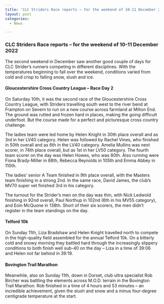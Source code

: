 ```yaml
---
title: 'CLC Striders Race reports – for the weekend of 10-11 December 2022'
layout: post
categories:
  - News

---
```


### CLC Striders Race reports – for the weekend of 10-11 December 2022

The second weekend in December saw another good couple of days for CLC Strider’s runners competing in different disciplines. With the temperatures beginning to fall over the weekend, conditions varied from cold and crisp to falling snow, slush and ice.

#### Gloucestershire Cross Country League – Race Day 2

On Saturday 10th, it was the second race of the Gloucestershire Cross Country League, with Striders travelling south west to the river bend at Frampton on Severn to run on a new course across farmland at Milton End. The ground was rutted and frozen hard in places, making the going difficult underfoot. But the course made for a perfect and picturesque cross country challenge.

The ladies team were led home by Helen Knight in 30th place overall and as 3rd in her LV40 category. Helen was followed by Rachel Vines, who finished in 50th overall and as 6th in the LV40 category. Amelia Mullins was next scorer, in 74th place overall, but as 1st in her LV50 category. The fourth team scorer on the day was Helen Howes, who was 80th. Also running were Fiona Brady-Miller in 88th, Rebecca Reynolds in 105th and Emma Abbey in 110th.

The ladies’ senior A Team finished in 9th place overall, with the Masters team finishing in a strong 2nd. In the same race, David James, the club’s MV70 super vet finished 3rd in his category.

The turnout for the Strider’s men on the day was thin, with Nick Ledwold finishing in 92nd overall, Paul Northup in 102nd (6th in his MV55 category), and Eoin McQuone in 138th. Short of their six scorers, the men didn’t register in the team standings on the day.

#### Telford 10k

On Sunday 11th, Liza Bradshaw and Helen Knight travelled north to compete in the high-quality field assembled for the annual Telford 10k. On a bitterly cold and snowy morning they battled hard through the increasingly slippery conditions to both finish well sub-40 on the day – Liza in a time of 39:06 and Helen not far behind in 39:19.

#### Bovington Trail Marathon

Meanwhile, also on Sunday 11th, down in Dorset, club ultra specialist Rob Bircher was battling the elements across M.O.D. terrain in the Bovington Trail Marathon. Rob finished in a time of 4 hours and 53 minutes – an incredible achievement, given the slush and snow and a minus four-degree centigrade temperature at the start.

